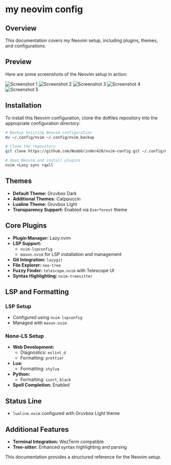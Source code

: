 # my neovim config

## Overview
This documentation covers my Neovim setup, including plugins, themes, and configurations.

## Preview

Here are some screenshots of the Neovim setup in action:

![Screenshot 1](images/image1)
![Screenshot 2](images/image2)
![Screenshot 3](images/image3)
![Screenshot 4](images/image4)
![Screenshot 5](images/image5)


## Installation
To install this Neovim configuration, clone the dotfiles repository into the appropriate configuration directory:

```sh
# Backup existing Neovim configuration
mv ~/.config/nvim ~/.config/nvim_backup

# Clone the repository
git clone https://github.com/NoobGrinder420/nvim-config.git ~/.config/nvim

# Open Neovim and install plugins
nvim +Lazy sync +qall
```

## Themes
- **Default Theme:** Gruvbox Dark
- **Additional Themes:** Catppuccin
- **Lualine Theme:** Gruvbox Light
- **Transparency Support:** Enabled via `Everforest` theme

## Core Plugins
- **Plugin Manager:** Lazy.nvim 
- **LSP Support:**
  - `nvim-lspconfig`
  - `mason.nvim` for LSP installation and management
- **Git Integration:** `lazygit`
- **File Explorer:** `neo-tree`
- **Fuzzy Finder:** `telescope.nvim` with Telescope UI
- **Syntax Highlighting:** `nvim-treesitter`

## LSP and Formatting
### LSP Setup
- Configured using `nvim-lspconfig`
- Managed with `mason.nvim`

### None-LS Setup
- **Web Development:**
  - Diagnostics: `eslint_d`
  - Formatting: `prettier`
- **Lua:**
  - Formatting: `stylua`
- **Python:**
  - Formatting: `isort`, `black`
- **Spell Completion:** Enabled

## Status Line
- `lualine.nvim` configured with Gruvbox Light theme

## Additional Features
- **Terminal Integration:** WezTerm compatible
- **Tree-sitter:** Enhanced syntax highlighting and parsing

This documentation provides a structured reference for the Neovim setup.
